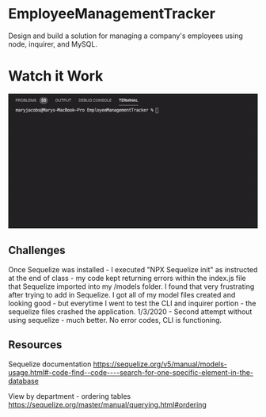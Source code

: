 # EmployeeManagementTracker
Design and build a solution for managing a company's employees using node, inquirer, and MySQL.

# Watch it Work
![gif](https://github.com/TheMaryJacobs/EmployeeManagementTracker/blob/master/EmployeeTracker.gif)


## Challenges 
Once Sequelize was installed - I executed "NPX Sequelize init" as instructed at the end of class - my code kept returning errors within the index.js file that Sequelize imported into my /models folder. I found that very frustrating after trying to add in Sequelize. I got all of my model files created and looking good - but everytime I went to test the CLI and inquirer portion - the sequelize files crashed the application. 
1/3/2020 -  Second attempt without using sequelize - much better. No error codes, CLI is functioning. 

## Resources 
Sequelize documentation
https://sequelize.org/v5/manual/models-usage.html#-code-find--code----search-for-one-specific-element-in-the-database

View by department - ordering tables
https://sequelize.org/master/manual/querying.html#ordering
